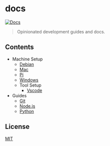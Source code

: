# docs

[![Docs](https://img.shields.io/website?down_message=down&label=status&up_message=online&url=https%3A%2F%2Fbradleycwojcik.github.io%2Fdocs%2F)](https://bradleycwojcik.github.io/docs/)

> Opinionated development guides and docs.

## Contents

- Machine Setup
  - [Debian](docs/machine-setup/deb.md)
  - [Mac](docs/machine-setup/mac.md)
  - [Pi](docs/machine-setup/pi.md)
  - [Windows](docs/machine-setup/win.md)
  - Tool Setup
    - [Vscode](docs/machine-setup/tool-setup/vscode.md)
- Guides
  - [Git](docs/guides/git.md)
  - [Node.js](docs/guides/nodejs.md)
  - [Python](docs/guides/python.md)

## License

[MIT](LICENSE)
